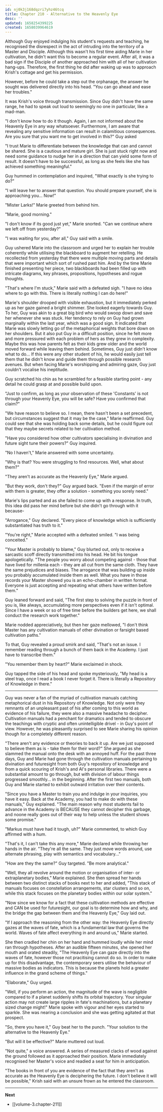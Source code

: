 ```yaml
---
id: nj0k3j168dqzri7yhz46tcq
title: Chapter 210 - Alternative to the Heavenly Eye
desc: ''
updated: 1658254399225
created: 1658039964619
---
```


Although Guy enjoyed indulging his student's requests and teaching, he recognised the disrespect in the act of intruding into the territory of a Master and Disciple. Although this wasn't his first time aiding Marie in her cultivation, he didn't want this to become a regular event. After all, it was a bad sign if the Disciple of another approached him with all of her cultivation hang-ups. Therefore, the first thing he did after waking up was to approach Krish's cottage and get his permission.

However, before he could take a step out the orphanage, the answer he sought was delivered directly into his head. "You can go ahead and ease her troubles."

It was Krish's voice through transmission. Since Guy didn't have the same range, he had to speak out loud to seemingly no one in particular, like a mad-man.

"I don't know how to do it though. Again, I am not informed about the Heavenly Eye in any way whatsoever. Furthermore, I am aware that revealing any sensitive information can result in calamitious consequences. Are you sure that you want me to get involved in this?" Guy asked

"I trust Marie to differentiate between the knowledge that can and cannot be shared. She is a cautious and mature girl. She is just stuck right now and need some guidance to nudge her in a direction that can yield some form of result. It doesn't have to be successful, as long as she feels like she has achieved something meaningful."

Guy hummed in contemplation and inquired, "What exactly is she trying to do?"

"I will leave her to answer that question. You should prepare yourself, she is approaching you... Now!"

"Mister Larks!" Marie greeted from behind him.

"Marie, good morning."

"I don't know if its good just yet," Marie snorted. "Can we continue where we left off from yesterday?"

"I was waiting for you, after all," Guy said with a smile.

Guy ushered Marie into the classroom and urged her to explain her trouble coherently while utilising the blackboard to augment her retelling. He recollected from yesterday that there were multiple moving parts and details that were important which sort of rushed past him. And by the time Marie finished presenting her piece, two blackboards had been filled up with intricate diagrams, key phrases, propositions, hypotheses and rogue thoughts.

"That's where I'm stuck," Marie said with a defeated sigh. "I have no idea where to go with this. There is literally nothing I can do here!"

Marie's shoulder drooped with visible exhaustion, but it immediately perked up as her gaze gained a bright shimmer. She looked eagerly towards Guy. To her, Guy was akin to a great big bird who would swoop down and save her whenever she was stuck. Her tendency to rely on Guy had grown marginally within the last year, which was a good sign. It indicated that Marie was slowly letting go of the metaphorical weights that bore down on her shoulders. But it also put Guy in a difficult position, since he felt more and more pressured with each problem of hers as they grew in complexity. Maybe this was how parents felt as their kids grew older and the world moved forward while leaving them behind. Sometimes, Guy just didn't know what to do... If this were any other student of his, he would easily just tell them that he didn't know and guide them through possible research avenues. But when facing Marie's worshipping and admiring gaze, Guy just couldn't vocalise his ineptitude.

Guy scratched his chin as he scrambled for a feasible starting point - any detail he could grasp at and possible build upon.

"Just to confirm, as long as your observation of these 'Constants' is not through your Heavenly Eye, you will be safe? Have you confirmed that claim?"

"We have reason to believe so. I mean, there hasn't been a set precedent, but circumstances suggest that it may be the case," Marie reaffirmed. Guy could see that she was holding back some details, but he could figure out that they maybe secrets related to her cultivation method.

"Have you considered how other cultivators specialising in divination and future sight tune their powers?" Guy inquired.

"No I haven't," Marie answered with some uncertainty.

"Why is that? You were struggling to find resources. Well, what about them?"

"They aren't as accurate as the Heavenly Eye," Marie argued.

"But they work, don't they?" Guy argued back. "Even if the margin of error with them is greater, they offer a solution - something you sorely need."

Marie's lips parted and as she failed to come up with a response. In truth, this idea did pass her mind before but she didn't go through with it because-

"Arrogance," Guy declared. "Every piece of knowledge which is sufficiently substantiated has truth to it."

"You're right," Marie accepted with a defeated smiled. "I was being conceited."

"Your Master is probably to blame," Guy blurted out, only to receive a sarcastic scoff directly transmitted into his head. He bit his tongue apologetically. "The people you worry about competing against - those that have lived for millenia each - they are all cut from the same cloth. They have the same prejudices and biases. The arrogance that was building up inside you probably accumulated inside them as well. What you have in those records your Master showed you is an echo-chamber in written format. Everyone is just accepting and repeating what others have written before them."

Guy leaned forward and said, "The first step to solving the puzzle in front of you is, like always, accumulating more perspectives even if it isn't optimal. Since I have a week or so of free time before the builders get here, we shall conduct the research work together."

Marie nodded appreciatively, but then her gaze mellowed, "I don't think Master has any cultivation manuals of other divination or farsight based cultivation paths."

To that, Guy revealed a proud smirk and said, "That's not an issue. I remember reading through a bunch of them back in the Academy. I just have to transcribe them."

"You remember them by heart?" Marie exclaimed in shock.

Guy tapped the side of his head and spoke mysteriously, "My head is a steel trap, once I read a book I never forget it. There is literally a Repository of Knowledge in there."

____

Guy was never a fan of the myriad of cultivation manuals catching metaphorical dust in his Repository of Knowledge. Not only were they remnants of an unpleasant past of his after coming to this world as evidence of his failure, they were also a massive headache to decipher. Cultivation manuals had a penchant for dramatics and tended to obscure the teachings with cryptic and often unintelligible drivel - in Guy's point of view. However, he was pleasantly surprised to see Marie sharing his opinion though for a completely different reason.

"There aren't any evidence or theories to back it up. Are we just supposed to believe them as is - take them for their word?" She argued as she slammed the manual onto the desk with an annoyed huff. For the past three days, Guy and Marie had gone through the cultivation manuals pertaining to divination and futuresight from both Guy's repository of knowledge and from a quick scouring of Krish's and Al's personal libraries. There were a substantial amount to go through, but with division of labour things progressed smoothly... in the beginning. After the first two manuals, both Guy and Marie started to exhibit outward irritation over their contents.

"Since you have a Master to train you and indulge in your inquiries, you have it easy. Back at the Academy, you had to make do with these manuals," Guy explained. "The main reason why most students fail to advance in the Academy is BECAUSE they cannot decipher this garbage, and noone really goes out of their way to help unless the student shows some promise."

"Markus must have had it tough, uh?" Marie commented, to which Guy affirmed with a hum.

"That's it, I can't take this any more," Marie declared while throwing her hands in the air. "They're all the same. They just move words around, use alternate phrasing, play with semantics and vocabulary..."

"How are they the same?" Guy targeted. "Be more analytical."

"Well, they all revolve around the motion or organisation of inter- or extraplanetary bodies," Marie explained. She then spread her hands between two distinct stacks of books next to her and added, "This stack of manuals focuses on constellation arrangements, star clusters and so on, while this stack focuses on the planetary bodies within our solar system."

"Now since we know for a fact that these cultivation methods are effective and CAN be used for futuresight, our goal is to determine how and why, and the bridge the gap between them and the Heavenly Eye," Guy laid out.

"If I approach the reasoning from the other way: the Heavenly Eye directly gazes at the waves of fate, which is a fundamental law that governs the world. Waves of fate affect everything in and around us," Marie started.

She then cradled her chin on her hand and hummed loudly while her mind ran through hypotheses. After an audible fifteen minutes, she opened her mouth and orated steadily, "The Heavenly Eye can gaze directly into the waves of fate, however those not pracitising cannot do so. In order to make up for this disadvantage, the contemporary seers utilise the behaviour of massive bodies as indicators. This is because the planets hold a greater influence in the grand scheme of things."

"Elaborate," Guy urged.

"Well, if you perform an action, the magnitude of the wave is negligible compared to if a planet suddenly shifts its orbital trajectory. Your singular action may not create large ripples in fate's machinations, but a planetary sized change might!" Marie spoke with vigour and her eyes started to sparkle. She was nearing a conclusion and she was getting agitated at that prospect.

"So, there you have it," Guy beat her to the punch. "Your solution to the alternative to the Heavenly Eye."

"But will it be effective?" Marie muttered out loud.

"Not quite," a voice answered. A series of measured clacks of wood against the ground followed as it approached their position. Marie immediately recognised her Master's voice and readied a seat for him in anticipation.

"The books in front of you are evidence of the fact that they aren't as accurate as the Heavenly Eye is deciphering the future. I don't believe it will be possible," Krish said with an unsure frown as he entered the classroom.

____

**Next**
* [[volume-3.chapter-211]]